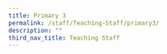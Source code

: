 ```yaml
---
title: Primary 3
permalink: /staff/Teaching-Staff/primary3/
description: ""
third_nav_title: Teaching Staff
---
```

